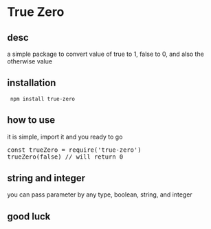 # True Zero

## desc
a simple package to convert value of true to 1, false to 0, and also the otherwise value

## installation
``` npm install true-zero```

## how to use
it is simple, import it and you ready to go
<pre>const trueZero = require('true-zero') 
trueZero(false) // will return 0 
</pre>

## string and integer
you can pass parameter by any type, boolean, string, and integer

## good luck
